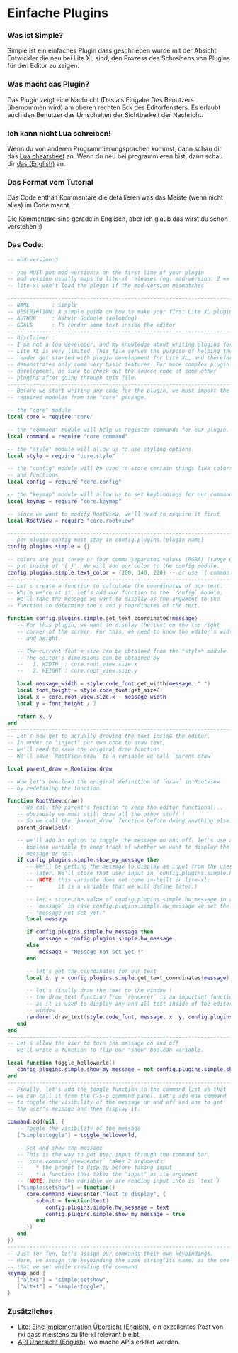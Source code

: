 # Einfache Plugins

### Was ist Simple?
Simple ist ein einfaches Plugin dass geschrieben wurde mit der Absicht Entwickler
die neu bei Lite XL sind, den Prozess des Schreibens von Plugins für den Editor zu zeigen.

### Was macht das Plugin?
Das Plugin zeigt eine Nachricht (Das als Eingabe Des Benutzers übernommen wird) 
am oberen rechten Eck des Editorfensters. Es erlaubt auch den Benutzer das Umschalten der Sichtbarkeit 
der Nachricht.

### Ich kann nicht Lua schreiben!
Wenn du von anderen Programmierungsprachen kommst, dann schau dir das [Lua cheatsheet][1] an.
Wenn du neu bei programmieren bist, dann schau dir [das (English)][2] an.

### Das Format vom Tutorial
Das Code enthält Kommentare die detailieren was das Meiste (wenn nicht alles) 
im Code macht.

Die Kommentare sind gerade in Englisch, aber ich glaub das wirst du schon verstehen :)

### Das Code:
```lua
-- mod-version:3

-- you MUST put mod-version:x on the first line of your plugin
-- mod-version usually maps to lite-xl releases (eg. mod-version: 2 == lite-xl 2.0)
-- lite-xl won't load the plugin if the mod-version mismatches

-----------------------------------------------------------------------
-- NAME       : Simple
-- DESCRIPTION: A simple guide on how to make your first Lite XL plugin
-- AUTHOR     : Ashwin Godbole (aelobdog)
-- GOALS      : To render some text inside the editor
-----------------------------------------------------------------------
-- Disclaimer :
-- I am not a lua developer, and my knowledge about writing plugins for
-- Lite XL is very limited. This file serves the purpose of helping the
-- reader get started with plugin development for Lite XL, and therefore
-- demonstrates only some very basic features. For more complex plugin
-- development, be sure to check out the source code of some other
-- plugins after going through this file.
-----------------------------------------------------------------------
-- Before we start writing any code for the plugin, we must import the
-- required modules from the "core" package.

-- the "core" module
local core = require "core"

-- the "command" module will help us register commands for our plugin.
local command = require "core.command"

-- the "style" module will allow us to use styling options
local style = require "core.style"

-- the "config" module will be used to store certain things like colors
-- and functions
local config = require "core.config"

-- the "keymap" module will allow us to set keybindings for our commands
local keymap = require "core.keymap"

-- since we want to modify RootView, we'll need to require it first
local RootView = require "core.rootview"

-----------------------------------------------------------------------
-- per-plugin config must stay in config.plugins.(plugin name)
config.plugins.simple = {}

-- colors are just three or four comma separated values (RGBA) (range 0 - 255)
-- put inside of '{ }'. We will add our color to the config module.
config.plugins.simple.text_color = {200, 140, 220} -- or use `{ common.color "#C88CDC" }`
-----------------------------------------------------------------------
-- Let's create a function to calculate the coordinates of our text.
-- While we're at it, let's add our function to the `config` module.
-- We'll take the message we want to display as the argument to the
-- function to determine the x and y coordinates of the text.

function config.plugins.simple.get_text_coordinates(message)
   -- For this plugin, we want to display the text on the top right
   -- corner of the screen. For this, we need to know the editor's width
   -- and height.

   -- The current font's size can be obtained from the "style" module.
   -- The editor's dimensions can be obtained by
   --   1. WIDTH  : core.root_view.size.x
   --   2. HEIGHT : core.root_view.size.y

   local message_width = style.code_font:get_width(message.." ")
   local font_height = style.code_font:get_size()
   local x = core.root_view.size.x - message_width
   local y = font_height / 2

   return x, y
end
-----------------------------------------------------------------------
-- Let's now get to actually drawing the text inside the editor.
-- In order to "inject" our own code to draw text,
-- we'll need to save the original draw function
-- We'll save `RootView.draw` to a variable we call `parent_draw`

local parent_draw = RootView.draw

-- Now let's overload the original definition of `draw` in RootView
-- by redefining the function.

function RootView:draw()
   -- We call the parent's function to keep the editor functional...
   -- obviously we must still draw all the other stuff !
   -- So we call the `parent_draw` function before doing anything else.
   parent_draw(self)

   -- we'll add an option to toggle the message on and off. let's use a
   -- boolean variable to keep track of whether we want to display the
   -- message or not.
   if config.plugins.simple.show_my_message then
      -- We'll be getting the message to display as input from the user
      -- later. We'll store that user input in `config.plugins.simple.hw_message`.
      -- (NOTE: this variable does not come in-built in lite-xl;
      --        it is a variable that we will define later.)

      -- let's store the value of config.plugins.simple.hw_message in a local variable
      -- `message` in case config.plugins.simple.hw_message we set the message to
      -- "message not set yet!"
      local message

      if config.plugins.simple.hw_message then
          message = config.plugins.simple.hw_message
      else
          message = "Message not set yet !"
      end

      -- let's get the coordinates for our text
      local x, y = config.plugins.simple.get_text_coordinates(message)

      -- let's finally draw the text to the window !
      -- the draw_text function from `renderer` is an important function
      -- as it is used to display any and all text inside of the editor
      -- window
      renderer.draw_text(style.code_font, message, x, y, config.plugins.simple.text_color)
   end
end
-----------------------------------------------------------------------
-- Let's allow the user to turn the message on and off
-- we'll write a function to flip our "show" boolean variable.

local function toggle_helloworld()
   config.plugins.simple.show_my_message = not config.plugins.simple.show_my_message
end
-----------------------------------------------------------------------
-- Finally, let's add the toggle function to the command list so that
-- we can call it from the C-S-p command panel. Let's add one command
-- to toggle the visibility of the message on and off and one to get
-- the user's message and then display it.

command.add(nil, {
   -- Toggle the visibility of the message
   ["simple:toggle"] = toggle_helloworld,

   -- Set and show the message
   -- This is the way to get user input through the command bar.
   -- `core.command_view:enter` takes 2 arguments:
   --    * the prompt to display before taking input
   --    * a function that takes the "input" as its argument
   -- (NOTE: here the variable we are reading input into is `text`)
   ["simple:setshow"] = function()
      core.command_view:enter("Test to display", {
         submit = function(text)
            config.plugins.simple.hw_message = text
            config.plugins.simple.show_my_message = true
         end
      })
   end
})
-----------------------------------------------------------------------
-- Just for fun, let's assign our commands their own keybindings.
-- Here, we assign the keybinding the same string(its name) as the one
-- that we set while creating the command
keymap.add {
   ["alt+s"] = "simple:setshow",
   ["alt+t"] = "simple:toggle",
}
```

### Zusätzliches
- [Lite: Eine Implementation Übersicht (English)][3], ein exzellentes Post von rxi dass meistens zu lite-xl relevant bleibt.
- [API Übersicht (English)][4], wo mache APIs erklärt werden.


[1]: https://devhints.io/lua
[2]: https://www.lua.org/pil
[3]: https://rxi.github.io/lite_an_implementation_overview.html
[4]: /en/tutorials/api-overview
